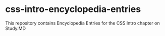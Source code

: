 # css-intro-encyclopedia-entries
This repository contains Encyclopedia Entries for the CSS Intro chapter on Study.MD
